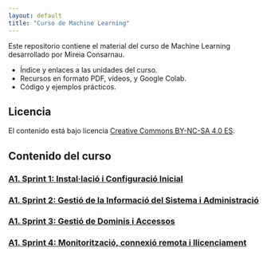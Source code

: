 ```yaml
---
layout: default
title: "Curso de Machine Learning"
---
```


Este repositorio contiene el material del curso de Machine Learning desarrollado por Mireia Consarnau.

- Índice y enlaces a las unidades del curso.
- Recursos en formato PDF, vídeos, y Google Colab.
- Código y ejemplos prácticos.

## Licencia

El contenido está bajo licencia [Creative Commons BY-NC-SA 4.0 ES](LICENSE.md).

## Contenido del curso

### [A1. Sprint 1: Instal·lació i Configuració Inicial](sp1/sp1.md)
### [A1. Sprint 2: Gestió de la Informació del Sistema i Administració](sp2/sp2.md)
### [A1. Sprint 3: Gestió de Dominis i Accessos](sp3/sp3.md)
### [A1. Sprint 4: Monitorització, connexió remota i llicenciament](sp4/sp4.md)
